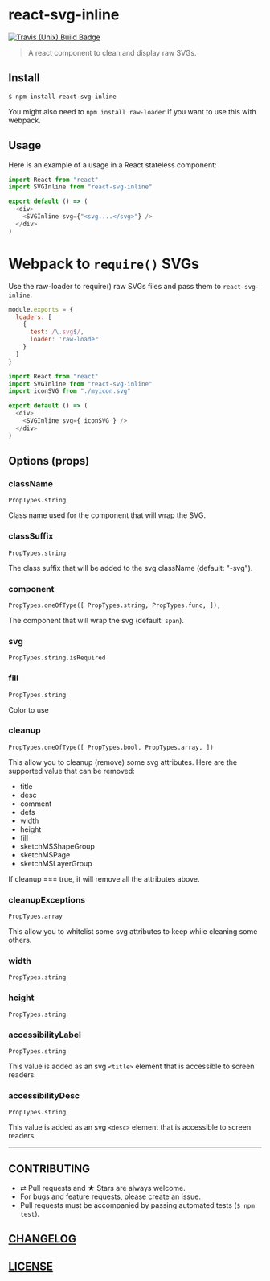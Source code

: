 # react-svg-inline

[![Travis (Unix) Build Badge](https://img.shields.io/travis/MoOx/react-svg-inline/master.svg?label=unix+build)](https://travis-ci.org/MoOx/react-svg-inline)

> A react component to clean and display raw SVGs.

## Install

```console
$ npm install react-svg-inline
```

You might also need to `npm install raw-loader` if you want to use this with
webpack.

## Usage

Here is an example of a usage in a React stateless component:

```js
import React from "react"
import SVGInline from "react-svg-inline"

export default () => (
  <div>
    <SVGInline svg={"<svg....</svg>"} />
  </div>
)
```

# Webpack to `require()` SVGs

Use the raw-loader to require() raw SVGs files and pass them to
`react-svg-inline`.

```js
module.exports = {
  loaders: [
    {
      test: /\.svg$/,
      loader: 'raw-loader'
    }
  ]
}

```

```js
import React from "react"
import SVGInline from "react-svg-inline"
import iconSVG from "./myicon.svg"

export default () => (
  <div>
    <SVGInline svg={ iconSVG } />
  </div>
)
```

## Options (props)

### className

``PropTypes.string``

Class name used for the component that will wrap the SVG.

### classSuffix

``PropTypes.string``

The class suffix that will be added to the svg className (default: "-svg").

### component

``PropTypes.oneOfType([
  PropTypes.string,
  PropTypes.func,
]),``

The component that will wrap the svg (default: `span`).

### svg

``PropTypes.string.isRequired``

### fill

``PropTypes.string``

Color to use

### cleanup

``PropTypes.oneOfType([
  PropTypes.bool,
  PropTypes.array,
])``

This allow you to cleanup (remove) some svg attributes.
Here are the supported value that can be removed:

- title
- desc
- comment
- defs
- width
- height
- fill
- sketchMSShapeGroup
- sketchMSPage
- sketchMSLayerGroup

If cleanup === true, it will remove all the attributes above.

### cleanupExceptions

``PropTypes.array``

This allow you to whitelist some svg attributes to keep while cleaning some
others.

### width

``PropTypes.string``

### height

``PropTypes.string``

### accessibilityLabel

``PropTypes.string``

This value is added as an svg `<title>` element that is accessible to screen readers.

### accessibilityDesc

``PropTypes.string``

This value is added as an svg `<desc>` element that is accessible to screen readers.

---

## CONTRIBUTING

* ⇄ Pull requests and ★ Stars are always welcome.
* For bugs and feature requests, please create an issue.
* Pull requests must be accompanied by passing automated tests (`$ npm test`).

## [CHANGELOG](CHANGELOG.md)

## [LICENSE](LICENSE)
